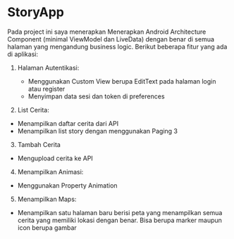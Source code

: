 # StoryApp

Pada project ini saya menerapkan Menerapkan Android Architecture Component (minimal ViewModel dan LiveData) dengan benar di semua halaman yang mengandung business logic.
Berikut beberapa fitur yang ada di aplikasi:

1. Halaman Autentikasi:
   - Menggunakan Custom View berupa EditText pada halaman login atau register
   - Menyimpan data sesi dan token di preferences

2. List Cerita:
  - Menampilkan daftar cerita dari API
  - Menampilkan list story dengan menggunakan Paging 3

3. Tambah Cerita
  - Mengupload cerita ke API

4. Menampilkan Animasi:
  - Menggunakan Property Animation

5. Menampilkan Maps:
  - Menampilkan satu halaman baru berisi peta yang menampilkan semua cerita yang memiliki lokasi dengan benar. Bisa berupa marker maupun icon berupa gambar
  
  
